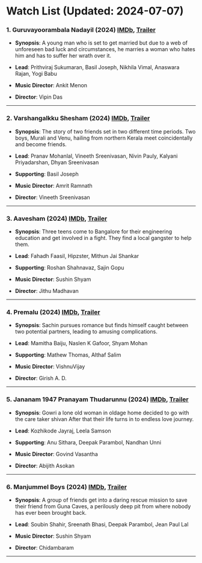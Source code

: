 # Watch List (Updated: 2024-07-07)

### 1. **Guruvayoorambala Nadayil** (2024) [IMDb](https://www.imdb.com/title/tt25400540/), [Trailer](https://www.youtube.com/watch?v=u-BLHW3tJPA)

- **Synopsis**: A young man who is set to get married but due to a web of unforeseen bad luck and circumstances, he marries a woman who hates him and has to suffer her wrath over it.

- **Lead**: Prithviraj Sukumaran, Basil Joseph, Nikhila Vimal, Anaswara Rajan, Yogi Babu
- **Music Director**: Ankit Menon
- **Director**: Vipin Das

---

### 2. **Varshangalkku Shesham** (2024) [IMDb](https://www.imdb.com/title/tt28364355/), [Trailer](https://www.youtube.com/watch?v=50GJ7D_00NA)

- **Synopsis**: The story of two friends set in two different time periods. Two boys, Murali and Venu, hailing from northern Kerala meet coincidentally and become friends.

- **Lead**: Pranav Mohanlal, Vineeth Sreenivasan, Nivin Pauly, Kalyani Priyadarshan, Dhyan Sreenivasan
- **Supporting**: Basil Joseph
- **Music Director**: Amrit Ramnath
- **Director**: Vineeth Sreenivasan

---

### 3. **Aavesham** (2024) [IMDb](https://en.wikipedia.org/wiki/Aavesham_%282024_film%29), [Trailer](https://www.youtube.com/watch?v=L0yEMl8PXnw)

- **Synopsis**: Three teens come to Bangalore for their engineering education and get involved in a fight. They find a local gangster to help them.

- **Lead**: Fahadh Faasil, Hipzster, Mithun Jai Shankar
- **Supporting**: Roshan Shahnavaz, Sajin Gopu
- **Music Director**: Sushin Shyam
- **Director**: Jithu Madhavan

---

### 4. **Premalu** (2024) [IMDb](https://www.imdb.com/title/tt28288786/?ref_=nv_sr_srsg_0_tt_7_nm_1_q_Premalu), [Trailer](https://www.youtube.com/watch?v=rR_2ti4l3nM)

- **Synopsis**: Sachin pursues romance but finds himself caught between two potential partners, leading to amusing complications.

- **Lead**: Mamitha Baiju, Naslen K Gafoor, Shyam Mohan
- **Supporting**: Mathew Thomas, Althaf Salim
- **Music Director**: VishnuVijay
- **Director**: Girish A. D.

---

### 5. **Jananam 1947 Pranayam Thudarunnu** (2024) [IMDb](https://www.imdb.com/title/tt29040554/), [Trailer](https://www.youtube.com/watch?v=xZomn8QNYCU)

- **Synopsis**: Gowri a lone old woman in oldage home decided to go with the care taker shivan After that their life turns in to endless love journey.

- **Lead**: Kozhikode Jayraj, Leela Samson
- **Supporting**: Anu Sithara, Deepak Parambol, Nandhan Unni
- **Music Director**: Govind Vasantha
- **Director**: Abijith Asokan

---

### 6. **Manjummel Boys** (2024) [IMDb](https://www.imdb.com/title/tt26458038/), [Trailer](https://www.youtube.com/watch?v=id848Ww1YLo&t=78s)

- **Synopsis**: A group of friends get into a daring rescue mission to save their friend from Guna Caves, a perilously deep pit from where nobody has ever been brought back.

- **Lead**: Soubin Shahir, Sreenath Bhasi, Deepak Parambol, Jean Paul Lal
- **Music Director**: Sushin Shyam
- **Director**: Chidambaram

---

